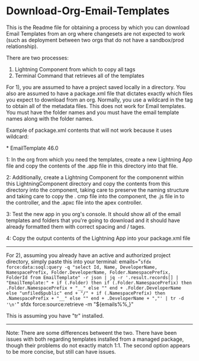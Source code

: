 # Download-Org-Email-Templates
This is the Readme file for obtaining a process by which you can download Email Templates from an org where changesets are not expected to work (such as deployment between two orgs that do not have a sandbox/prod relationship).

There are two processes:
1) Lightning Component from which to copy all <members> tags
2) Terminal Command that retrieves all of the templates

For 1), you are assumed to have a project saved locally in a directory. You also are assumed to have a package.xml file that dictates exactly which files you expect to download from an org. Normally, you use a wildcard in the <members> tag to obtain all of the metadata files. This does not work for Email templates. You must have the folder names and you must have the email template names along with the folder names.

Example of package.xml contents that will not work because it uses wildcard:
<?xml version="1.0" encoding="UTF-8" standalone="yes"?>
<Package xmlns="http://soap.sforce.com/2006/04/metadata">
    <types>
        <members>*</members>
        <name>EmailTemplate</name>
    </types>
    <version>46.0</version>
</Package>

1: In the org from which you need the templates, create a new Lightning App file and copy the contents of the .app file in this directory into that file.

2: Additionally, create a Lightning Component for the componennt within this LightningComponent directory and copy the contents from this directory into the component, taking care to preserve the naming structure and taking care to copy the .
cmp file into the component, the .js file in to the controller, and the .apxc file into the apex controller.

3: Test the new app in you org's console. It should show all of the email templates and folders that you're going to download and it should have already formatted them with correct spacing and <members>/</members> tages.

4: Copy the output contents of the Lightning App into your package.xml file
********************************************************************************************************

For 2), assuming you already have an active and authorized project directory, simply paste this into your terminal:
emails="`sfdx force:data:soql:query -q "select Id, Name, DeveloperName, NamespacePrefix, Folder.DeveloperName, Folder.NamespacePrefix, FolderId from EmailTemplate" -r json | jq -r '.result.records[] | "EmailTemplate:" + if (.Folder) then if (.Folder.NamespacePrefix) then .Folder.NamespacePrefix + "__" else "" end + .Folder.DeveloperName else "unfiled$public" end + "/" + if (.NamespacePrefix) then .NamespacePrefix + "__" else "" end + .DeveloperName + ","' | tr -d '\n'`"
sfdx force:source:retrieve -m "${emails%%,}"

This is assuming you have "tr" installed.

********************************************************************************************************
Note:
    There are some differences betweent the two. There have been issues with both regarding templates installed from a managed package, though their problems do not exactly match 1:1. The second option appears to be more concise, but still can have issues.